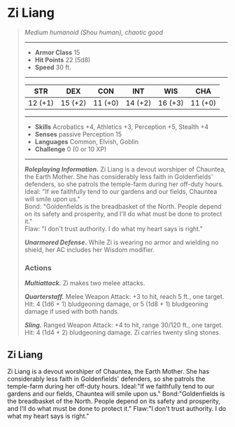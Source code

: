 # Zi Liang
>*Medium humanoid (Shou human), chaotic good*
>___
>- **Armor Class** 15
>- **Hit Points** 22 (5d8)
>- **Speed** 30 ft.
>___
>|STR|DEX|CON|INT|WIS|CHA|
>|:---:|:---:|:---:|:---:|:---:|:---:|
>|12 (+1)|15 (+2)|11 (+0)|14 (+2)|16 (+3)|11 (+0)|
>___
>- **Skills** Acrobatics +4, Athletics +3, Perception +5, Stealth +4
>- **Senses** passive Perception 15
>- **Languages** Common, Elvish, Goblin
>- **Challenge** 0 (0 or 10 XP)
>___
>***Roleplaying Information.*** Zi Liang is a devout worshiper of Chauntea, the Earth Mother. She has considerably less faith in Goldenfields' defenders, so she patrols the temple-farm during her off-duty hours.  
>Ideal: "If we faithfully tend to our gardens and our fields, Chauntea will smile upon us."  
>Bond: "Goldenfields is the breadbasket of the North. People depend on its safety and prosperity, and I'll do what must be done to protect it."  
>Flaw: "I don't trust authority. I do what my heart says is right."  
>
>***Unarmored Defense.*** While Zi is wearing no armor and wielding no shield, her AC includes her Wisdom modifier.  
>
>### Actions
>***Multiattack.*** Zi makes two melee attacks.  
>
>***Quarterstaff.*** Melee Weapon Attack: +3 to hit, reach 5 ft., one target. Hit: 4 (1d6 + 1) bludgeoning damage, or 5 (1d8 + 1) bludgeoning damage if used with both hands.  
>
>***Sling.*** Ranged Weapon Attack: +4 to hit, range 30/120 ft., one target. Hit: 4 (1d4 + 2) bludgeoning damage. Zi carries twenty sling stones.
## Zi Liang
Zi Liang is a devout worshiper of Chauntea, the Earth Mother. She has considerably less faith in Goldenfields' defenders, so she patrols the temple-farm during her off-duty hours.
Ideal:"If we faithfully tend to our gardens and our fields, Chauntea will smile upon us."
Bond:"Goldenfields is the breadbasket of the North. People depend on its safety and prosperity, and I'll do what must be done to protect it."
Flaw:"I don't trust authority. I do what my heart says is right."